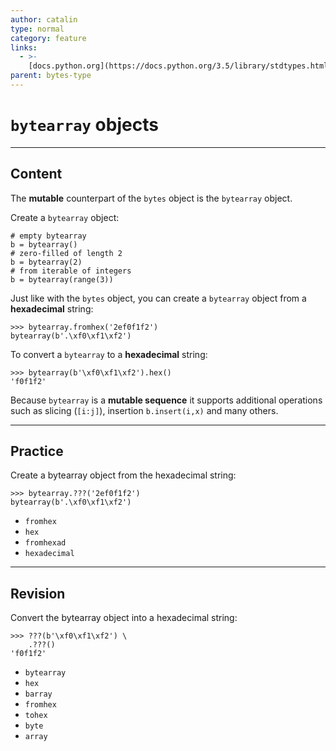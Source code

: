 ```yaml
---
author: catalin
type: normal
category: feature
links:
  - >-
    [docs.python.org](https://docs.python.org/3.5/library/stdtypes.html#bytearray-objects){website}
parent: bytes-type
---
```


# `bytearray` objects


---

## Content

The **mutable** counterpart of the `bytes` object is the `bytearray` object.

Create a `bytearray` object:

```plain-text
# empty bytearray
b = bytearray()
# zero-filled of length 2
b = bytearray(2)
# from iterable of integers
b = bytearray(range(3))
```

Just like with the `bytes` object, you can create a `bytearray` object from a **hexadecimal** string:

```plain-text
>>> bytearray.fromhex('2ef0f1f2')
bytearray(b'.\xf0\xf1\xf2')

```

To convert a `bytearray` to a **hexadecimal** string:

```plain-text
>>> bytearray(b'\xf0\xf1\xf2').hex()
'f0f1f2'

```

Because `bytearray` is a **mutable sequence** it supports additional operations such as slicing (`[i:j]`), insertion `b.insert(i,x)` and many others.


---

## Practice

Create a bytearray object from the hexadecimal string:

```plain-text
>>> bytearray.???('2ef0f1f2')
bytearray(b'.\xf0\xf1\xf2')
```

- `fromhex`
- `hex`
- `fromhexad`
- `hexadecimal`


---

## Revision

Convert the bytearray object into a hexadecimal string:

```plain-text
>>> ???(b'\xf0\xf1\xf2') \
    .???()
'f0f1f2'
```

- `bytearray`
- `hex`
- `barray`
- `fromhex`
- `tohex`
- `byte`
- `array`
 
